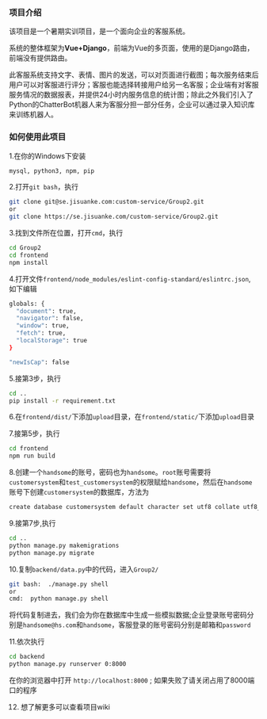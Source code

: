 ### 项目介绍

该项目是一个暑期实训项目，是一个面向企业的客服系统。

系统的整体框架为**Vue+Django**，前端为Vue的多页面，使用的是Django路由，前端没有提供路由。

此客服系统支持文字、表情、图片的发送，可以对页面进行截图；每次服务结束后用户可以对客服进行评分；客服也能选择转接用户给另一名客服；企业端有对客服服务情况的数据报表，并提供24小时内服务信息的统计图；除此之外我们引入了Python的ChatterBot机器人来为客服分担一部分任务，企业可以通过录入知识库来训练机器人。

### 如何使用此项目

1.在你的Windows下安装

```bash
mysql, python3, npm, pip
```
2.打开`git bash`，执行
```bash
git clone git@se.jisuanke.com:custom-service/Group2.git
or
git clone https://se.jisuanke.com/custom-service/Group2.git
```
3.找到文件所在位置，打开`cmd`，执行
```bash
cd Group2
cd frontend
npm install
```
4.打开文件`frontend/node_modules/eslint-config-standard/eslintrc.json`, 如下编辑
```bash
globals: {
  "document": true,
  "navigator": false,
  "window": true,
  "fetch": true,
  "localStorage": true
}
```
```bash
"newIsCap": false
```
5.接第3步，执行
```bash
cd ..
pip install -r requirement.txt
```
6.在`frontend/dist/`下添加`upload`目录，在`frontend/static/`下添加`upload`目录

7.接第5步，执行
```bash
cd frontend
npm run build
```
8.创建一个`handsome`的账号，密码也为`handsome`。`root`账号需要将`customersystem`和`test_customersystem`的权限赋给`handsome`，然后在`handsome`账号下创建`customersystem`的数据库，方法为
```bash
create database customersystem default character set utf8 collate utf8_unicode_ci;
```
9.接第7步,执行
```bash
cd ..
python manage.py makemigrations
python manage.py migrate
```
10.复制`backend/data.py`中的代码，进入`Group2/`
```bash
git bash:  ./manage.py shell
or
cmd:  python manage.py shell
```
将代码复制进去，我们会为你在数据库中生成一些模拟数据;企业登录账号密码分别是`handsome@hs.com`和`handsome`，客服登录的账号密码分别是邮箱和`password`

11.依次执行
```bash
cd backend
python manage.py runserver 0:8000
```
在你的浏览器中打开 `http://localhost:8000` ; 如果失败了请关闭占用了8000端口的程序

12. 想了解更多可以查看项目wiki